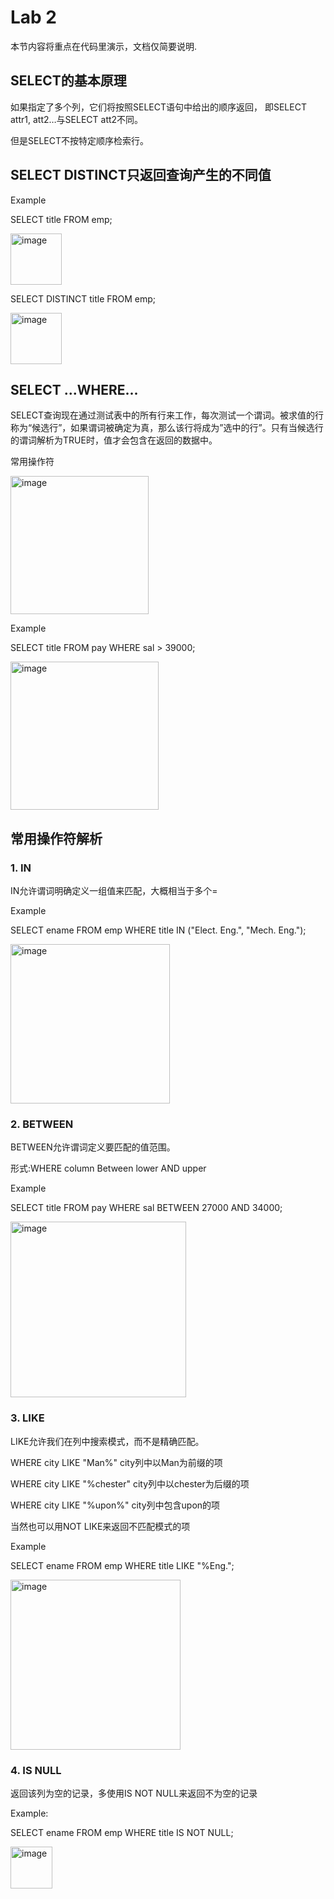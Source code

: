 # Lab 2

本节内容将重点在代码里演示，文档仅简要说明.

## SELECT的基本原理

如果指定了多个列，它们将按照SELECT语句中给出的顺序返回，
即SELECT attr1, att2…与SELECT att2不同。

但是SELECT不按特定顺序检索行。

## SELECT DISTINCT只返回查询产生的不同值

Example

SELECT title FROM emp;

   <img width="82" alt="image" src="https://user-images.githubusercontent.com/102899160/163666744-9dc3f814-7829-4014-84ce-066990f9c733.png">

SELECT DISTINCT title FROM emp;

   <img width="82" alt="image" src="https://user-images.githubusercontent.com/102899160/163666770-fa44ca88-9054-4c7e-b01d-49c5c3e0d167.png">

## SELECT ...WHERE...

SELECT查询现在通过测试表中的所有行来工作，每次测试一个谓词。被求值的行称为“候选行”，如果谓词被确定为真，那么该行将成为”选中的行”。只有当候选行的谓词解析为TRUE时，值才会包含在返回的数据中。

常用操作符

   <img width="221" alt="image" src="https://user-images.githubusercontent.com/102899160/163666792-25108bbb-3242-4901-a420-b53838c6e24c.png">

Example

SELECT title FROM pay WHERE sal > 39000;

   <img width="237" alt="image" src="https://user-images.githubusercontent.com/102899160/163666807-3f425551-b78a-4326-b94a-4874fd8059f1.png">

## 常用操作符解析

### 1. IN

IN允许谓词明确定义一组值来匹配，大概相当于多个=

Example

SELECT ename FROM emp WHERE title IN ("Elect. Eng.", "Mech. Eng.");

   <img width="255" alt="image" src="https://user-images.githubusercontent.com/102899160/163666835-c2bbbcc6-d268-4d5b-bc5d-dde27dbf714c.png">

### 2. BETWEEN

BETWEEN允许谓词定义要匹配的值范围。

形式:WHERE column Between lower AND upper

Example

SELECT title FROM pay WHERE sal BETWEEN 27000 AND 34000;

   <img width="281" alt="image" src="https://user-images.githubusercontent.com/102899160/163666853-f99fc09b-a7fc-45b6-a4c8-f002647ab3c3.png">

### 3. LIKE
LIKE允许我们在列中搜索模式，而不是精确匹配。

WHERE city LIKE "Man%" city列中以Man为前缀的项

WHERE city LIKE "%chester" city列中以chester为后缀的项

WHERE city LIKE "%upon%" city列中包含upon的项

当然也可以用NOT LIKE来返回不匹配模式的项

Example

SELECT ename FROM emp WHERE title LIKE "%Eng.";

   <img width="272" alt="image" src="https://user-images.githubusercontent.com/102899160/163666869-06f4dfa5-dc19-4d54-a0cf-8dbe3b41442a.png">

### 4. IS NULL
返回该列为空的记录，多使用IS NOT NULL来返回不为空的记录

Example:

SELECT ename FROM emp WHERE title IS NOT NULL;

   <img width="67" alt="image" src="https://user-images.githubusercontent.com/102899160/163666883-8730a099-f826-490c-872d-160cb48350f1.png">
